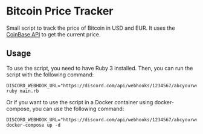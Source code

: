 # Bitcoin Price Tracker
Small script to track the price of Bitcoin in USD and EUR. It uses the [CoinBase API](https://developers.coinbase.com/api/v2) to get the current price.

## Usage
To use the script, you need to have Ruby 3 installed. Then, you can run the script with the following command:
```
DISCORD_WEBHOOK_URL="https://discord.com/api/webhooks/1234567/abcyourwebhookurl" ruby main.rb
```
Or if you want to use the script in a Docker container using docker-compose, you can use the following command:
```
DISCORD_WEBHOOK_URL="https://discord.com/api/webhooks/1234567/abcyourwebhookurl" docker-compose up -d
```
